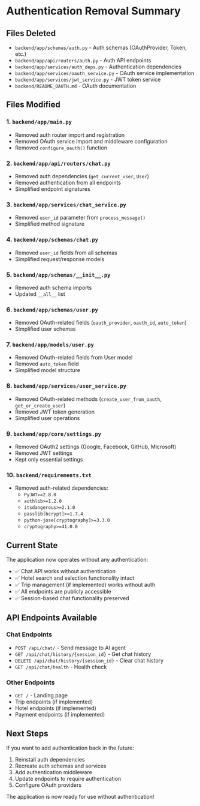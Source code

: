 # Authentication Removal Summary

## Files Deleted
- `backend/app/schemas/auth.py` - Auth schemas (OAuthProvider, Token, etc.)
- `backend/app/api/routers/auth.py` - Auth API endpoints
- `backend/app/services/auth_deps.py` - Authentication dependencies
- `backend/app/services/oauth_service.py` - OAuth service implementation
- `backend/app/services/jwt_service.py` - JWT token service
- `backend/README_OAUTH.md` - OAuth documentation

## Files Modified

### 1. `backend/app/main.py`
- Removed auth router import and registration
- Removed OAuth service import and middleware configuration
- Removed `configure_oauth()` function

### 2. `backend/app/api/routers/chat.py`
- Removed auth dependencies (`get_current_user`, `User`)
- Removed authentication from all endpoints
- Simplified endpoint signatures

### 3. `backend/app/services/chat_service.py`
- Removed `user_id` parameter from `process_message()`
- Simplified method signature

### 4. `backend/app/schemas/chat.py`
- Removed `user_id` fields from all schemas
- Simplified request/response models

### 5. `backend/app/schemas/__init__.py`
- Removed auth schema imports
- Updated `__all__` list

### 6. `backend/app/schemas/user.py`
- Removed OAuth-related fields (`oauth_provider`, `oauth_id`, `auto_token`)
- Simplified user schemas

### 7. `backend/app/models/user.py`
- Removed OAuth-related fields from User model
- Removed `auto_token` field
- Simplified model structure

### 8. `backend/app/services/user_service.py`
- Removed OAuth-related methods (`create_user_from_oauth`, `get_or_create_user`)
- Removed JWT token generation
- Simplified user operations

### 9. `backend/app/core/settings.py`
- Removed OAuth2 settings (Google, Facebook, GitHub, Microsoft)
- Removed JWT settings
- Kept only essential settings

### 10. `backend/requirements.txt`
- Removed auth-related dependencies:
  - `PyJWT>=2.8.0`
  - `authlib>=1.2.0`
  - `itsdangerous>=2.1.0`
  - `passlib[bcrypt]>=1.7.4`
  - `python-jose[cryptography]>=3.3.0`
  - `cryptography>=41.0.0`

## Current State

The application now operates without any authentication:
- ✅ Chat API works without authentication
- ✅ Hotel search and selection functionality intact
- ✅ Trip management (if implemented) works without auth
- ✅ All endpoints are publicly accessible
- ✅ Session-based chat functionality preserved

## API Endpoints Available

### Chat Endpoints
- `POST /api/chat/` - Send message to AI agent
- `GET /api/chat/history/{session_id}` - Get chat history
- `DELETE /api/chat/history/{session_id}` - Clear chat history
- `GET /api/chat/health` - Health check

### Other Endpoints
- `GET /` - Landing page
- Trip endpoints (if implemented)
- Hotel endpoints (if implemented)
- Payment endpoints (if implemented)

## Next Steps

If you want to add authentication back in the future:
1. Reinstall auth dependencies
2. Recreate auth schemas and services
3. Add authentication middleware
4. Update endpoints to require authentication
5. Configure OAuth providers

The application is now ready for use without authentication! 